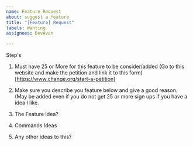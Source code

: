 ```yaml
---
name: Feature Request
about: suggest a feature
title: "[Feature] Request"
labels: Wanting
assignees: DevAvan

---
```


Step's
1. Must have 25 or More for this feature to be consider/added (Go to this website and make the petition and link it to this form) [https://www.change.org/start-a-petition]
2. Make sure you describe you feature below and give a good reason. (May be added even if you do not get 25 or more sign ups if you have a idea I like.

1. The Feature Idea?

2. Commands Ideas

3. Any other ideas to this?
